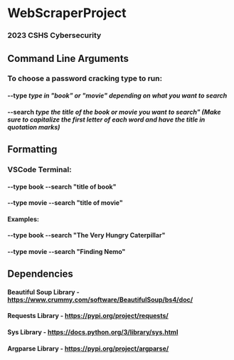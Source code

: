 # WebScraperProject

### 2023 CSHS Cybersecurity


## Command Line Arguments
### To choose a password cracking type to run:
 #### --type *type in "book" or "movie" depending on what you want to search* 
 #### --search *type the title of the book or movie you want to search" (Make sure to capitalize the first letter of each word and have the title in quotation marks)*


## Formatting
### VSCode Terminal:
#### --type book --search "title of book"
#### --type movie --search "title of movie"

#### Examples:
#### --type book --search "The Very Hungry Caterpillar"
#### --type movie --search "Finding Nemo"

## Dependencies
#### Beautiful Soup Library - https://www.crummy.com/software/BeautifulSoup/bs4/doc/
#### Requests Library - https://pypi.org/project/requests/
#### Sys Library - https://docs.python.org/3/library/sys.html
#### Argparse Library - https://pypi.org/project/argparse/

